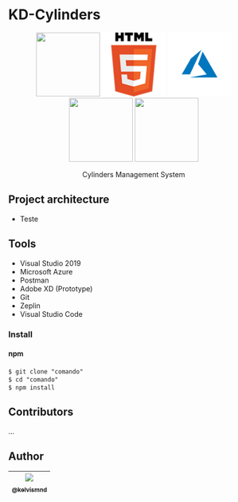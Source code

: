 # KD-Cylinders

<p align="center">
  
  <label>
    <img src="https://avatars0.githubusercontent.com/u/139426?s=200&v=4" width="128px" height="128px">
  </label>
 
  <label>
    <img src="https://raw.githubusercontent.com/github/explore/80688e429a7d4ef2fca1e82350fe8e3517d3494d/topics/html/html.png" width="128px" height="128px">
  </label>
  
  <label>
    <img src="https://raw.githubusercontent.com/github/explore/80688e429a7d4ef2fca1e82350fe8e3517d3494d/topics/azure/azure.png" width="128px" height="128px">
  <label> 

  </label>
  
  <label>
    <img src="https://danieljscheufler.files.wordpress.com/2016/05/2p4i.png?w=256&h=256" width="128px" height="128px">
  </label>
  
  <label>
    <img src="https://cdn.iconscout.com/icon/free/png-256/sql-4-190807.png" width="128px" height="128px">
  </label>
  
</p>

<p align="center">
  Cylinders Management System
</p>

## Project architecture
<ul>
  <li>Teste</li>
</ul>
 
 
 ## Tools
 <ul>
  <li>Visual Studio 2019</li>
  <li>Microsoft Azure</li>
  <li>Postman</li>
  <li>Adobe XD (Prototype)</li>
  <li>Git</li>
  <li>Zeplin</li>
  <li>Visual Studio Code</li>
</ul>

### Install

#### npm

```
$ git clone "comando"
$ cd "comando"
$ npm install
```

## Contributors
...

## Author

| [<img src="https://avatars0.githubusercontent.com/u/16437028?s=60&v=4"><br><sub>@kelvismnd</sub>](https://github.com/kelvismnd) |
| :---: |

